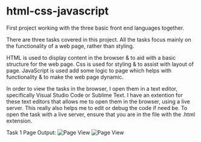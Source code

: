 # html-css-javascript
First project working with the three basic front end languages together. 

There are three tasks covered in this project.
All the tasks focus mainly on the functionality of a web page, rather than styling.

HTML is used to display content in the browser & to aid with a basic structure for the web page.
Css is used for styling & to assist with layout of page.
JavaScript is used add some logic to page which helps with functionality & to make the web page dynamic.

In order to view the tasks in the browser, I open them in a text editor, specifically Visual Studio Code or Sublime Text. I have an extention for these text editors that allows me to open them in the browser, using a live server. This really also helps me to edit or debug the code if need be. To open the task with a live server, ensure that you are in the file with the .html extension.

Task 1 Page Output:
<img src="/Compiled tasks/images/task1-1" alt="Page View">
<img src="Compiled tasks/images/task1-2" alt="Page View">




